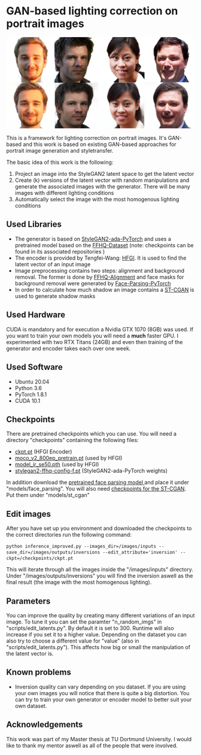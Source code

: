 # GAN-based lighting correction on portrait images
![](images/readme_image.png)

This is a framework for lighting correction on portrait images. It's GAN-based and this work is based on existing 
GAN-based approaches for portrait image generation and styletransfer.

The basic idea of this work is the following:
1. Project an image into the StyleGAN2 latent space to get the latent vector
2. Create (k) versions of the latent vector with random manipulations and generate the associated images 
   with the generator. There will be many images with different lighting conditions
3. Automatically select the image with the most homogenous lighting conditions

## Used Libraries ##
* The generator is based on [StyleGAN2-ada-PyTorch](https://github.com/NVlabs/stylegan2-ada-pytorch "StyleGAN2") 
and uses a pretrained model based on the [FFHQ-Dataset](https://github.com/NVlabs/ffhq-dataset "FFHQ-Dataset") 
(note: checkpoints can be found in its associated repositories )
* The encoder is provided by Tengfei-Wang: [HFGI](https://github.com/Tengfei-Wang/HFGI "HFGI"). It is used to find 
  the latent vector of an input image
* Image preprocessing contains two steps: alignment and background removal. The former is done by [FFHQ-Alignment](https://github.com/happy-jihye/FFHQ-Alignment "FFHQ-Alignment") and face masks for background removal were 
  generated by [Face-Parsing-PyTorch](https://github.com/zllrunning/face-parsing.PyTorch "Face-Parsing-PyTorch")
* In order to calculate how much shadow an image contains a [ST-CGAN](https://github.com/IsHYuhi/ST-CGAN_Stacked_Conditional_Generative_Adversarial_Networks "ST-CGAN") is used to generate shadow masks

## Used Hardware ##
CUDA is mandatory and for execution a Nvidia GTX 1070 (8GB) was used. If you want to train your own models you will 
need a **much** faster GPU. I experimented with two RTX Titans (24GB) and even then training of the generator and 
encoder takes each over one week.

## Used Software ##
* Ubuntu 20.04
* Python 3.6
* PyTorch 1.8.1
* CUDA 10.1

## Checkpoints ##
There are pretrained checkpoints which you can use. You will need a directory "checkpoints" containing the following 
files:
* [ckpt.pt](https://drive.google.com/file/d/19y6pxOiJWB0NoG3fAZO9Eab66zkN9XIL/view "HFGI") (HFGI Encoder)
* [moco_v2_800ep_pretrain.pt](https://drive.google.com/file/d/18rLcNGdteX5LwT7sv_F7HWr12HpVEzVe/view "Moco V2") 
  (used by HFGI)
* [model_ir_se50.pth](https://drive.google.com/file/d/1KW7bjndL3QG3sxBbZxreGHigcCCpsDgn/view "IR-SE50") (used by HFGI)
* [stylegan2-ffhq-config-f.pt](https://drive.google.com/file/d/1EM87UquaoQmk17Q8d5kYIAHqu0dkYqdT/view "StyleGAN2") 
  (StyleGAN2-ada-PyTorch weights)

In addition download the [pretrained face parsing model ](https://drive.google.com/file/d/154JgKpzCPW82qINcVieuPH3fZ2e0P812/view "face_parsing") and place it under "models/face_parsing".
You will also need [checkpoints for the ST-CGAN](https://drive.google.com/file/d/1GXx7fCgLqV-zWwR7YX7vBvFJI2Jg2dc9/view "ST-CGAN"). Put them under "models/st_cgan"

## Edit images ##
After you have set up you environment and downloaded the checkpoints to the correct directories run the following 
command:

```
python inference_improved.py --images_dir=/images/inputs --save_dir=/images/outputs/inversions --edit_attribute='inversion' --ckpt=/checkpoints/ckpt.pt
```

This will iterate through all the images inside the "/images/inputs" directory. Under "/images/outputs/inversions" you 
will find the inversion aswell as the final result (the image with the most homogenous lighting).

## Parameters ##
You can improve the quality by creating many different variations of an input image. To tune it you can set the 
paramter "n_random_imgs" in "scripts/edit_latents.py". By default it is set to 300. Runtime will also increase if 
you set it to a higher value. Depending on the dataset you can also try to choose a different value for "value" 
(also in "scripts/edit_latents.py"). This affects how big or small the manipulation of the latent vector is.

## Known problems ##
* Inversion quality can vary depending on you dataset. If you are using your own images you will notice that there 
  is quite a big distortion. You can try to train your own generator or encoder model to better suit your own dataset.

## Acknowledgements ##
This work was part of my Master thesis at TU Dortmund University. I would like to thank my mentor aswell as all of 
the people that were involved.